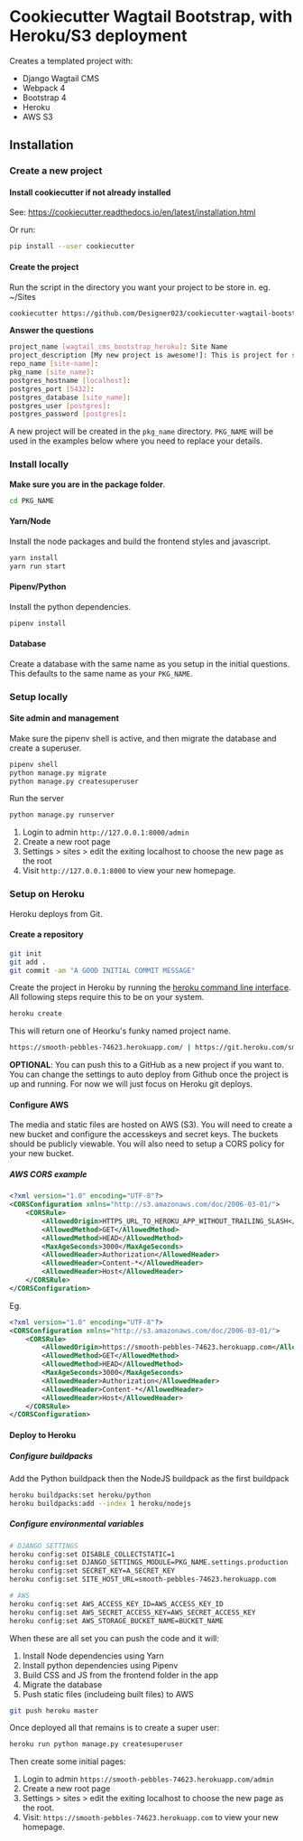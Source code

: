 # Cookiecutter Wagtail Bootstrap, with Heroku/S3 deployment

Creates a templated project with:
- Django Wagtail CMS
- Webpack 4
- Bootstrap 4
- Heroku
- AWS S3

## Installation

### Create a new project

#### Install cookiecutter if not already installed
See: https://cookiecutter.readthedocs.io/en/latest/installation.html

Or run:
```bash
pip install --user cookiecutter
```

#### Create the project
Run the script in the directory you want your project to be store in. eg. ~/Sites

```bash
cookiecutter https://github.com/Designer023/cookiecutter-wagtail-bootstrap-heroku.git
```

**Answer the questions**

```bash
project_name [wagtail_cms_bootstrap_heroku]: Site Name
project_description [My new project is awesome!]: This is project for something!
repo_name [site-name]:
pkg_name [site_name]:
postgres_hostname [localhost]:
postgres_port [5432]:
postgres_database [site_name]:
postgres_user [postgres]:
postgres_password [postgres]:
```

A new project will be created in the ```pkg_name``` directory. ```PKG_NAME``` will be used in the examples below where you need to replace your details. 

### Install locally

**Make sure you are in the package folder**.

```bash
cd PKG_NAME
```

#### Yarn/Node

Install the node packages and build the frontend styles and javascript.

```bash
yarn install
yarn run start
```

#### Pipenv/Python

Install the python dependencies.

```bash
pipenv install
```

#### Database

Create a database with the same name as you setup in the initial questions. This defaults to the same name as your ```PKG_NAME```.

### Setup locally

#### Site admin and management
Make sure the pipenv shell is active, and then migrate the database and create a superuser.
```bash
pipenv shell
python manage.py migrate
python manage.py createsuperuser
```

Run the server
```bash
python manage.py runserver
```

1. Login to admin ```http://127.0.0.1:8000/admin```
2. Create a new root page
3. Settings > sites > edit the exiting localhost to choose the new page as the root
4. Visit ```http://127.0.0.1:8000``` to view your new homepage.

### Setup on Heroku

Heroku deploys from Git.

#### Create a repository

```bash
git init
git add .
git commit -am "A GOOD INITIAL COMMIT MESSAGE"
```

Create the project in Heroku by running the [heroku command line interface](https://devcenter.heroku.com/articles/heroku-cli). All following steps require this to be on your system.

```bash
heroku create
```

This will return one of Heorku's funky named project name.

```bash
https://smooth-pebbles-74623.herokuapp.com/ | https://git.heroku.com/smooth-pebbles-74623.git
```

**OPTIONAL**: You can push this to a GitHub as a new project if you want to. You can change the settings to auto deploy from Github once the project is up and running. For now we will just focus on Heroku git deploys.


#### Configure AWS

The media and static files are hosted on AWS (S3). You will need to create a new bucket and configure the accesskeys and secret keys. The buckets should be publicly viewable. 
You will also need to setup a CORS policy for your new bucket.


##### AWS CORS example

```xml
<?xml version="1.0" encoding="UTF-8"?>
<CORSConfiguration xmlns="http://s3.amazonaws.com/doc/2006-03-01/">
    <CORSRule>
        <AllowedOrigin>HTTPS_URL_TO_HEROKU_APP_WITHOUT_TRAILING_SLASH</AllowedOrigin>
        <AllowedMethod>GET</AllowedMethod>
        <AllowedMethod>HEAD</AllowedMethod>
        <MaxAgeSeconds>3000</MaxAgeSeconds>
        <AllowedHeader>Authorization</AllowedHeader>
        <AllowedHeader>Content-*</AllowedHeader>
        <AllowedHeader>Host</AllowedHeader>
    </CORSRule>
</CORSConfiguration>
```

Eg.
```xml
<?xml version="1.0" encoding="UTF-8"?>
<CORSConfiguration xmlns="http://s3.amazonaws.com/doc/2006-03-01/">
    <CORSRule>
        <AllowedOrigin>https://smooth-pebbles-74623.herokuapp.com</AllowedOrigin>
        <AllowedMethod>GET</AllowedMethod>
        <AllowedMethod>HEAD</AllowedMethod>
        <MaxAgeSeconds>3000</MaxAgeSeconds>
        <AllowedHeader>Authorization</AllowedHeader>
        <AllowedHeader>Content-*</AllowedHeader>
        <AllowedHeader>Host</AllowedHeader>
    </CORSRule>
</CORSConfiguration>
```

#### Deploy to Heroku

##### Configure buildpacks
Add the Python buildpack then the NodeJS buildpack as the first buildpack
```bash
heroku buildpacks:set heroku/python
heroku buildpacks:add --index 1 heroku/nodejs
```

##### Configure environmental variables

```bash
# DJANGO SETTINGS
heroku config:set DISABLE_COLLECTSTATIC=1
heroku config:set DJANGO_SETTINGS_MODULE=PKG_NAME.settings.production
heroku config:set SECRET_KEY=A_SECRET_KEY
heroku config:set SITE_HOST_URL=smooth-pebbles-74623.herokuapp.com

# AWS
heroku config:set AWS_ACCESS_KEY_ID=AWS_ACCESS_KEY_ID
heroku config:set AWS_SECRET_ACCESS_KEY=AWS_SECRET_ACCESS_KEY
heroku config:set AWS_STORAGE_BUCKET_NAME=BUCKET_NAME 
```

When these are all set you can push the code and it will:
1. Install Node dependencies using Yarn 
2. Install python dependencies using Pipenv
3. Build CSS and JS from the frontend folder in the app
4. Migrate the database
5. Push static files (includeing built files) to AWS

```bash
git push heroku master
```

Once deployed all that remains is to create a super user:

```bash
heroku run python manage.py createsuperuser
```

Then create some initial pages:

1. Login to admin ```https://smooth-pebbles-74623.herokuapp.com/admin```
2. Create a new root page
3. Settings > sites > edit the exiting localhost to choose the new page as the root.
4. Visit: ```https://smooth-pebbles-74623.herokuapp.com``` to view your new homepage.